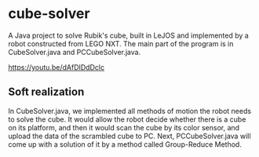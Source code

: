 # cube-solver

A Java project to solve Rubik's cube, built in LeJOS and implemented by a robot constructed from LEGO NXT. The main part of the program is in CubeSolver.java and PCCubeSolver.java.

https://youtu.be/dAfDIDdDclc


## Soft realization

In CubeSolver.java, we implemented all methods of motion the robot needs to solve the cube. It would allow the robot decide whether there is a cube on its platform, and then it would scan the cube by its color sensor, and upload the data of the scrambled cube to PC. Next, PCCubeSolver.java will come up with a solution of it by a method called Group-Reduce Method.
